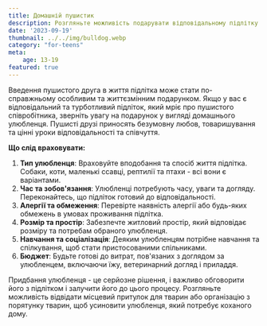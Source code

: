 ```yaml
---
title: Домашній пушистик
description: Розгляньте можливість подарувати відповідальному підлітку пушистого друга.
date: '2023-09-19'
thumbnail: ../../img/bulldog.webp
category: "for-teens"
meta:
    age: 13-19
featured: true
---
```

Введення пушистого друга в життя підлітка може стати по-справжньому особливим та життєзмінним подарунком. Якщо у вас є відповідальний та турботливий підліток, який мріє про пушистого співробітника, зверніть увагу на подарунок у вигляді домашнього улюбленця. Пушисті друзі приносять безумовну любов, товаришування та цінні уроки відповідальності та співчуття.

**Що слід враховувати:**
1. **Тип улюбленця**: Враховуйте вподобання та спосіб життя підлітка. Собаки, коти, маленькі ссавці, рептилії та птахи - всі вони є варіантами.
2. **Час та зобов'язання**: Улюбленці потребують часу, уваги та догляду. Переконайтесь, що підліток готовий до відповідальності.
3. **Алергії та обмеження**: Перевірте наявність алергії або будь-яких обмежень в умовах проживання підлітка.
4. **Розмір та простір**: Забезпечте житловий простір, який відповідає розміру та потребам обраного улюбленця.
5. **Навчання та соціалізація**: Деяким улюбленцям потрібне навчання та спілкування, щоб стати пристосованими спільниками.
6. **Бюджет**: Будьте готові до витрат, пов'язаних з доглядом за улюбленцем, включаючи їжу, ветеринарний догляд і приладдя.

Придбання улюбленця - це серйозне рішення, і важливо обговорити його з підлітком і залучити його до цього процесу. Розгляньте можливість відвідати місцевий притулок для тварин або організацію з порятунку тварин, щоб усиновити улюбленця, який потребує коханого дому.
